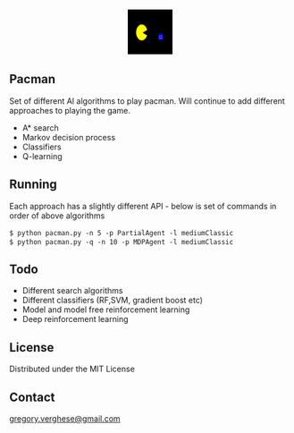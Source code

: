 <br />
<p align="center">
  <a href=>
    <img src="images/pacmanlogo.svg" alt="Logo" width="80" height="80">
  </a>

Pacman
-------------

Set of different AI algorithms to play pacman. Will continue to add different approaches to playing the game. 

* A* search
* Markov decision process
* Classifiers
* Q-learning

Running
-------------

Each approach has a slightly different API - below is set of commands in order of above algorithms

    $ python pacman.py -n 5 -p PartialAgent -l mediumClassic
    $ python pacman.py -q -n 10 -p MDPAgent -l mediumClassic
    

Todo
-------------

* Different search algorithms
* Different classifiers (RF,SVM, gradient boost etc)
* Model and model free reinforcement learning
* Deep reinforcement learning

License
-------------

Distributed under the MIT License

Contact
-------------

gregory.verghese@gmail.com

